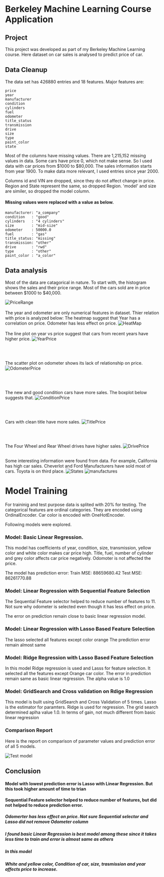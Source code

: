 # Berkeley Machine Learning Course Application
## Project
This project was developed as part of my Berkeley Machine Learning course. Here dataset on car sales is analysed to predict price of car.

## Data Cleanup
The data set has 426880 entries and 18 features. Major features are: 
```
price
year
manufacturer
condition
cylinders
fuel
odometer
title_status
transmission
drive
size
type
paint_color
state
```
Most of the columns have missing values. There are 1,215,152 missing values in data. Some cars have price 0, which not make sense. So I used data with car prices from $1000 to $80,000. The sales information starts from year 1900. To make data more relevant, I used entries since year 2000.

Columns id and VIN are dropped, since they do not affect change in price. Region and State represent the same, so dropped Region.
'model' and size are similer, so dropped the model column.

#### Missing values were replaced with a value as below.
```
manufacturer: "a_company"
condition   : "good" 
cylinders   : "4 cylinders"
size        : "mid-size"
odometer    : 50000.0
fuel        : "gas"
title_status: "missing"
transmission: "other"
drive       : "rwd"
type        : "other"
paint_color : "a_color"
```
## Data analysis
Most of the data are catagorical in nature. To start with, the histogram shows the sales and their price range. Most of the cars sold are in price between $1000 to $40,000.

![PriceRange](histPrice.png)
<br>
<br>
The year and odometer are only numerical features in dataset. Thier relation with price is analyzed below: The heatmap suggest that Year has a correlation on price. Odometer has less effect on price.
![HeatMap](car_heatmap.png)
<br>
<br>
The line plot on year vs price suggest that cars from recent years have higher price.
![YearPrice](year_price.png)

<br>
<br>

The scatter plot on odometer shows its lack of relationship on price.
![OdometerPrice](odometer_price.png)

<br>
<br>

The new and good condition cars have more sales. The boxplot below suggests that.
![ConditionPrice](condition_price.png)

<br>
<br>

Cars with clean title have more sales.
![TitlePrice](title_price.png)

<br>
<br>

The Four Wheel and Rear Wheel drives have higher sales.
![DrivePrice](drive_price.png)
<br>
<br>

Some interesting information were found from data. For example, California has high car sales. Cheverlot and Ford Manufacturers have sold most of cars. Toyota is on third place.
![States](sales_state.png)
![manufactures](sales_manufacturer.png)


# Model Training
 For traininig and test purpose data is splited with 20% for testing.
 The categorical features are ordinal categories. They are encoded using OrdinalEncoder.  Car color is encoded with OneHotEncoder.

 Following models were explored.

### Model: Basic Linear Regression.

This model has coefficients of year, condition, size, transmission, yellow color and white color makes car price high.
Title, fuel, number of cylinder and grey color affects car price negatively.
Odomoter is not affected the price. 

The model has prediction error:
Train MSE:  88659680.42
Test  MSE:  86261770.88

### Model: Linear Regression with Sequential Feature Selection
The Sequential Feature selector helped to reduce number of features to 11.
Not sure why odometer is selected even though it has less effect on price.

The error on prediction remain close to basic linear regression model.

### Model: Linear Regression with Lasso Based Feature Selection
The lasso selected all features except color orange
The prediction error remain almost same

### Model: Ridge Regression with Lasso Based Feature Selection
In this model Ridge regression is used and Lasss for feature selection. It selected all the features except Orange car color.
The error in prediction remain same as basic linear regression.
The alpha value is 1.0

### Model: GridSearch and Cross validation on Rdige Regression
This model is built using GridSearch and Cross Validation of 5 times. Lasso is the estimator for paramters. Ridge is used for regression.
The grid search determined aplha value 1.0. 
In terms of gain, not much different from basic linear regression

### Comparison Report

Here is the report on comparison of parameter values and prediction error of all 5 models.

![Test model](ModelReport.png)

## Conclusion
#### Model with lowest prediction error is Lasso with Linear Regression. But this took higher amount of time to trian
#### Sequential Feature selector helped to reduce number of features, but did not helped to reduce prediction error.

##### Odomerter has less effect on price. Not sure Sequential selector and Lasso did not remove Odometer column
##### I found basic Linear Regression is best model among these since it takes less time to train and error is almost same as others
##### In this model
#####    White and yellow color, Condition of car, size, trasmission and year affects price to increase.
#####
